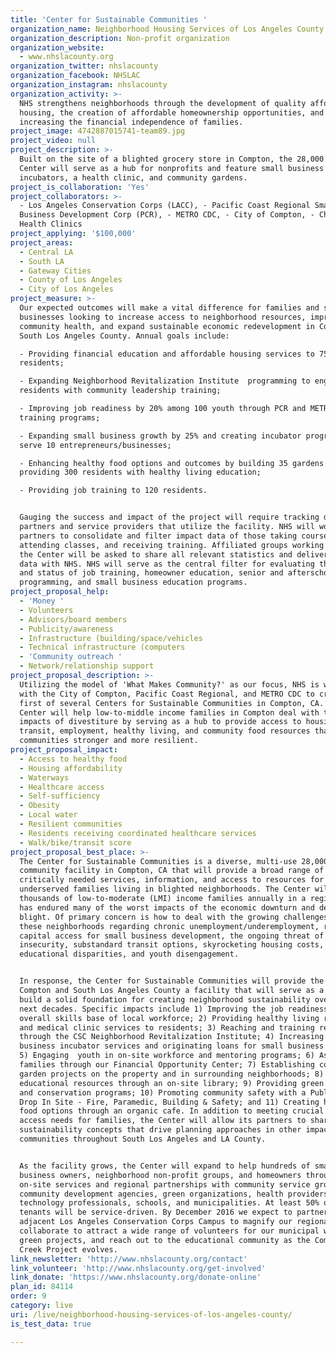```yaml
---
title: 'Center for Sustainable Communities '
organization_name: Neighborhood Housing Services of Los Angeles County
organization_description: Non-profit organization
organization_website:
  - www.nhslacounty.org
organization_twitter: nhslacounty
organization_facebook: NHSLAC
organization_instagram: nhslacounty
organization_activity: >-
  NHS strengthens neighborhoods through the development of quality affordable
  housing, the creation of affordable homeownership opportunities, and
  increasing the financial independence of families.
project_image: 4742887015741-team89.jpg
project_video: null
project_description: >-
  Built on the site of a blighted grocery store in Compton, the 28,000 sq ft
  Center will serve as a hub for nonprofits and feature small business
  incubators, a health clinic, and community gardens.
project_is_collaboration: 'Yes'
project_collaborators: >-
  - Los Angeles Conservation Corps (LACC), - Pacific Coast Regional Small
  Business Development Corp (PCR), - METRO CDC, - City of Compton, - Christian
  Health Clinics
project_applying: '$100,000'
project_areas:
  - Central LA
  - South LA
  - Gateway Cities
  - County of Los Angeles
  - City of Los Angeles
project_measure: >-
  Our expected outcomes will make a vital difference for families and small
  businesses looking to increase access to neighborhood resources, improve
  community health, and expand sustainable economic redevelopment in Compton and
  South Los Angeles County. Annual goals include:

  - Providing financial education and affordable housing services to 750
  residents; 

  - Expanding Neighborhood Revitalization Institute  programming to engage 150
  residents with community leadership training; 

  - Improving job readiness by 20% among 100 youth through PCR and METRO CDC job
  training programs; 

  - Expanding small business growth by 25% and creating incubator programs to
  serve 10 entrepreneurs/businesses; 

  - Enhancing healthy food options and outcomes by building 35 gardens and
  providing 300 residents with healthy living education;

  - Providing job training to 120 residents. 


  Gauging the success and impact of the project will require tracking data among
  partners and service providers that utilize the facility. NHS will work with
  partners to consolidate and filter impact data of those taking courses,
  attending classes, and receiving training. Affiliated groups working through
  the Center will be asked to share all relevant statistics and deliverables
  data with NHS. NHS will serve as the central filter for evaluating the impacts
  and status of job training, homeowner education, senior and afterschool
  programming, and small business education programs.
project_proposal_help:
  - 'Money '
  - Volunteers
  - Advisors/board members
  - Publicity/awareness
  - Infrastructure (building/space/vehicles
  - Technical infrastructure (computers
  - 'Community outreach '
  - Network/relationship support
project_proposal_description: >-
  Utilizing the model of 'What Makes Community?' as our focus, NHS is working
  with the City of Compton, Pacific Coast Regional, and METRO CDC to create the
  first of several Centers for Sustainable Communities in Compton, CA. The
  Center will help low-to-middle income families in Compton deal with the
  impacts of divestiture by serving as a hub to provide access to housing,
  transit, employment, healthy living, and community food resources that make
  communities stronger and more resilient.
project_proposal_impact:
  - Access to healthy food
  - Housing affordability
  - Waterways
  - Healthcare access
  - Self-sufficiency
  - Obesity
  - Local water
  - Resilient communities
  - Residents receiving coordinated healthcare services
  - Walk/bike/transit score
project_proposal_best_place: >-
  The Center for Sustainable Communities is a diverse, multi-use 28,000 sq ft
  community facility in Compton, CA that will provide a broad range of
  critically needed services, information, and access to resources for
  underserved families living in blighted neighborhoods. The Center will serve
  thousands of low-to-moderate (LMI) income families annually in a region that
  has endured many of the worst impacts of the economic downturn and decades of
  blight. Of primary concern is how to deal with the growing challenges among
  these neighborhoods regarding chronic unemployment/underemployment, reduced
  capital access for small business development, the ongoing threat of food
  insecurity, substandard transit options, skyrocketing housing costs,
  educational disparities, and youth disengagement. 


  In response, the Center for Sustainable Communities will provide the people of
  Compton and South Los Angeles County a facility that will serve as a hub to
  build a solid foundation for creating neighborhood sustainability over the
  next decades. Specific impacts include 1) Improving the job readiness and
  overall skills base of local workforce; 2) Providing healthy living resources
  and medical clinic services to residents; 3) Reaching and training residents
  through the CSC Neighborhood Revitalization Institute; 4) Increasing access to
  business incubator services and originating loans for small business owners;
  5) Engaging  youth in on-site workforce and mentoring programs; 6) Assisting
  families through our Financial Opportunity Center; 7) Establishing community
  garden projects on the property and in surrounding neighborhoods; 8) Sharing
  educational resources through an on-site library; 9) Providing green education
  and conservation programs; 10) Promoting community safety with a Public Safety
  Drop In Site - Fire, Paramedic, Building & Safety; and 11) Creating healthy
  food options through an organic cafe. In addition to meeting crucial resource
  access needs for families, the Center will allow its partners to share
  sustainability concepts that drive planning approaches in other impacted
  communities throughout South Los Angeles and LA County.


  As the facility grows, the Center will expand to help hundreds of small
  business owners, neighborhood non-profit groups, and homeowners through
  on-site services and regional partnerships with community service groups,
  community development agencies, green organizations, health providers,
  technology professionals, schools, and municipalities. At least 50% of our
  tenants will be service-driven. By December 2016 we expect to partner with the
  adjacent Los Angeles Conservation Corps Campus to magnify our regional impact,
  collaborate to attract a wide range of volunteers for our municipal water and
  green projects, and reach out to the educational community as the Compton
  Creek Project evolves.
link_newsletter: 'http://www.nhslacounty.org/contact'
link_volunteer: 'http://www.nhslacounty.org/get-involved'
link_donate: 'https://www.nhslacounty.org/donate-online'
plan_id: 84114
order: 9
category: live
uri: /live/neighborhood-housing-services-of-los-angeles-county/
is_test_data: true

---
```

